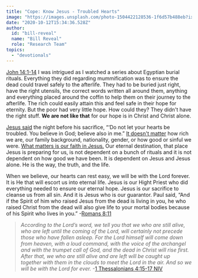 ```yaml
---
title: "Cope: Know Jesus - Troubled Hearts"
image: "https://images.unsplash.com/photo-1504422128536-1f6d57b488eb?ixlib=rb-1.2.1&amp;q=85&amp;fm=jpg&amp;crop=entropy&amp;cs=srgb&amp;ixid=eyJhcHBfaWQiOjk2NjF9"
date: "2020-10-12T15:34:36.528Z"
author:
  id: "bill-reveal"
  name: "Bill Reveal"
  role: "Research Team"
topics:
  - "devotionals"
---
```

[John 14:1-14][1]
I was intrigued as I watched a series about Egyptian burial rituals. Everything they did regarding mummification was to ensure the dead could travel safely to the afterlife. They had to be buried just right, have the right utensils, the correct words written all around them, anything and everything placed around the coffin to help them on their journey to the afterlife. The rich could easily attain this and feel safe in their hope for eternity. But the poor had very little hope. How could they? They didn't have the right stuff. **We are not like that** for our hope is in Christ and Christ alone.

[Jesus said][2] the night before his sacrifice, “‘Do not let your hearts be troubled. You believe in God; believe also in me.”‭‭ [It doesn't matter][3] how rich we are, our family background, nationality, gender, or how good or sinful we were. [What matters is our faith in Jesus.][4] Our eternal destination, that place Jesus is preparing for us, is not dependent on a bunch of rituals and it is not dependent on how good we have been. It is dependent on Jesus and Jesus alone. He is the way, the truth, and the life.

When we believe, our hearts can rest easy, we will be with the Lord forever. It is He that will escort us into eternal life. Jesus is our Hight Priest who did everything needed to ensure our eternal hope. Jesus is our sacrifice to cleanse us from all sin. And it is Jesus who is our guarantor. Paul said, “And if the Spirit of him who raised Jesus from the dead is living in you, he who raised Christ from the dead will also give life to your mortal bodies because of his Spirit who lives in you.” -[Romans‬ ‭8:11‬][6]

> _According to the Lord’s word, we tell you that we who are still alive, who are left until the coming of the Lord, will certainly not precede those who have fallen asleep. For the Lord himself will come down from heaven, with a loud command, with the voice of the archangel and with the trumpet call of God, and the dead in Christ will rise first. After that, we who are still alive and are left will be caught up together with them in the clouds to meet the Lord in the air. And so we will be with the Lord for ever._ -[1 Thessalonians‬ ‭4:15-17‬ ‭NIV][5]

[1]: https://biblehub.com/juhn/14.htm
[2]: https://biblehub.com/john/14-1.htm
[3]: https://biblehub.com/galatians/3-28.htm
[4]: https://biblehub.com/ephesians/2.htm
[5]: https://www.bible.com/111/1th.4.15-17.niv
[6]: https://biblehub.com/romans/8-11.htm
